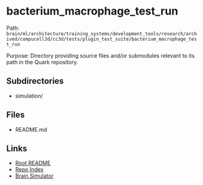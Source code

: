 # bacterium_macrophage_test_run

Path: `brain/ml/architecture/training_systems/development_tools/research/archived/compucell3d/cc3d/tests/plugin_test_suite/bacterium_macrophage_test_run`

Purpose: Directory providing source files and/or submodules relevant to its path in the Quark repository.

## Subdirectories
- simulation/

## Files
- README.md

## Links
- [Root README](../../../../../../../../../../../README.md)
- [Repo Index](../../../../../../../../../../../repo_index.json)
- [Brain Simulator](../../../../../../../../../../../brain/architecture/brain_simulator.py)

